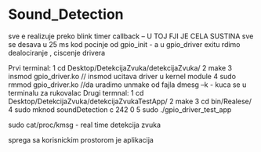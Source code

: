 # Sound_Detection

sve e realizuje preko blink timer callback – U TOJ FJI JE CELA SUSTINA
sve se desava u 25 ms
kod pocinje od gpio_init - a
u gpio_driver exitu rdimo  dealociranje , ciscenje drivera

 Prvi terminal:
1 cd Desktop/DetekcijaZvuka/detekcijaZvuka/
2  make
3 insmod gpio_driver.ko  	// insmod ucitava driver u kernel module
4 sudo rmmod gpio_driver.ko   		//da uradimo unmake od fajla
dmesg –k  - kuca se u terminalu za rukovalac
Drugi termnal:
1 cd Desktop/DetekcijaZvuka/detekcijaZvukaTestApp/
2 make
3  cd bin/Realese/
4 sudo mknod  soundDetection c 242 0
5 sudo ./gpio_driver_test_app

sudo cat/proc/kmsg    - real time detekcija zvuka


sprega sa korisnickim prostorom je aplikacija
